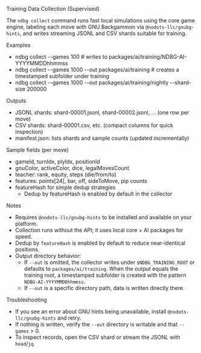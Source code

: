 Training Data Collection (Supervised)

The `ndbg collect` command runs fast local simulations using the core game engine, labeling each move with GNU Backgammon via `@nodots-llc/gnubg-hints`, and writes streaming JSONL and CSV shards suitable for training.

Examples
- ndbg collect --games 100  # writes to packages/ai/training/NDBG-AI-YYYYMMDDhhmmss
- ndbg collect --games 1000 --out packages/ai/training  # creates a timestamped subfolder under training
- ndbg collect --games 1000 --out packages/ai/training/nightly --shard-size 200000

Outputs
- JSONL shards: shard-00001.jsonl, shard-00002.jsonl, ... (one row per move)
- CSV shards: shard-00001.csv, etc. (compact columns for quick inspection)
- manifest.json: lists shards and sample counts (updated incrementally)

Sample fields (per move)
- gameId, turnIdx, plyIdx, positionId
- gnuColor, activeColor, dice, legalMovesCount
- teacher: rank, equity, steps (die/from/to)
- features: points[24], bar, off, sideToMove, pip counts
- featureHash for simple dedup strategies
  - Dedup by featureHash is enabled by default in the collector

Notes
- Requires `@nodots-llc/gnubg-hints` to be installed and available on your platform.
- Collection runs without the API; it uses local core + AI packages for speed.
- Dedup by `featureHash` is enabled by default to reduce near-identical positions.
 - Output directory behavior:
   - If `--out` is omitted, the collector writes under `$NDBG_TRAINING_ROOT` or defaults to `packages/ai/training`. When the output equals the training root, a timestamped subfolder is created with the pattern `NDBG-AI-YYYYMMDDhhmmss`.
   - If `--out` is a specific directory path, data is written directly there.

Troubleshooting
- If you see an error about GNU hints being unavailable, install `@nodots-llc/gnubg-hints` and retry.
- If nothing is written, verify the `--out` directory is writable and that `--games` > 0.
- To inspect records, open the CSV shard or stream the JSONL with `head`/`jq`.
